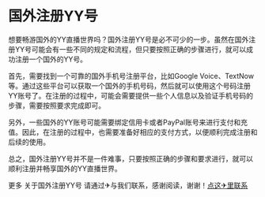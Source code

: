 # 国外注册YY号

想要畅游国外的YY直播世界吗？国外注册YY号是必不可少的一步。虽然在国外注册YY号可能会有一些不同的规定和流程，但只要按照正确的步骤进行，就可以成功注册一个国外的YY号。

首先，需要找到一个可靠的国外手机号注册平台，比如Google Voice、TextNow等。通过这些平台可以获取一个国外的手机号码，然后就可以使用这个号码注册YY账号了。在注册的过程中，可能会需要提供一些个人信息以及验证手机号码的步骤，需要按照要求完成即可。

另外，一些国外的YY账号可能需要绑定信用卡或者PayPal账号来进行支付和充值。因此，在注册的过程中，也需要准备好相应的支付方式，以便顺利完成注册和后续的使用。

总之，国外注册YY号并不是一件难事，只要按照正确的步骤和要求进行，就可以顺利注册并畅享国外的YY直播世界。

更多 关于国外注册YY号 请通过✈与我们联系，感谢阅读，谢谢！[点这✈里联系](https://d.k02.cc)